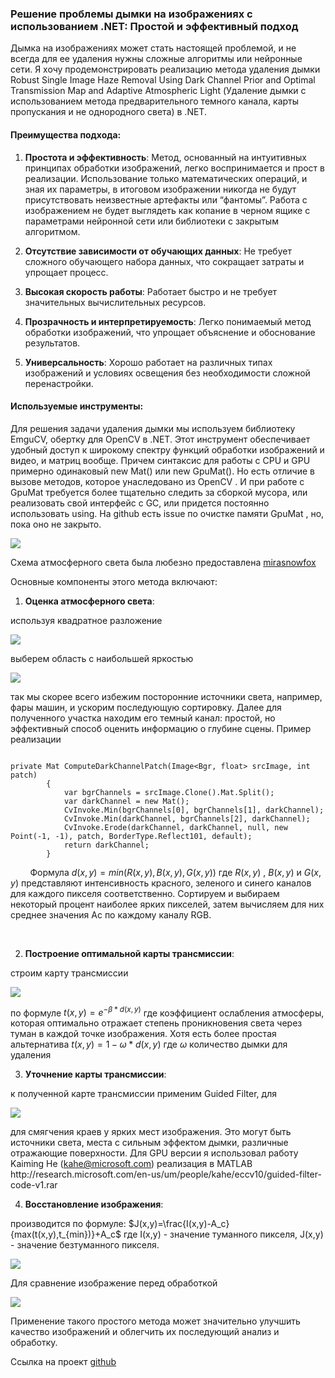 ﻿### Решение проблемы дымки на изображениях с использованием  .NET: Простой и эффективный подход

Дымка на изображениях может стать настоящей проблемой, и не всегда для ее удаления нужны сложные алгоритмы или нейронные сети. Я хочу продемонстрировать реализацию метода удаления дымки Robust Single Image Haze Removal Using Dark Channel Prior and Optimal Transmission Map and Adaptive Atmospheric Light (Удаление дымки с использованием метода предварительного темного канала, карты пропускания и не однородного света) в .NET.


#### Преимущества подхода:<a id="преимущества-подхода"></a>

1. **Простота и эффективность**: Метод, основанный на интуитивных принципах обработки изображений, легко воспринимается и прост в реализации. Использование только математических операций, и зная их параметры, в итоговом изображении никогда не будут присутствовать неизвестные артефакты или “фантомы”. Работа с изображением не будет выглядеть как копание в черном ящике с параметрами нейронной сети или библиотеки с закрытым алгоритмом.

2. **Отсутствие зависимости от обучающих данных**: Не требует сложного обучающего набора данных, что сокращает затраты и упрощает процесс.

3. **Высокая скорость работы**: Работает быстро и не требует значительных вычислительных ресурсов.

4. **Прозрачность и интерпретируемость**: Легко понимаемый метод обработки изображений, что упрощает объяснение и обоснование результатов.

5. **Универсальность**: Хорошо работает на различных типах изображений и условиях освещения без необходимости сложной перенастройки.


#### Используемые инструменты:<a id="используемые-инструменты"></a>

Для решения задачи удаления дымки мы используем библиотеку EmguCV, обертку для OpenCV в .NET. Этот инструмент обеспечивает удобный доступ к широкому спектру функций обработки изображений и видео, и матриц вообще. Причем синтаксис для работы с CPU и GPU примерно одинаковый new Mat() или new GpuMat(). Но есть отличие в вызове методов, которое унаследовано из OpenCV . И при работе с GpuMat требуется более тщательно следить за сборкой мусора, или реализовать свой интерфейс с GC, или придется постоянно использовать using. На github есть issue по очистке памяти GpuMat , но, пока оно не закрыто.

![](https://lh7-us.googleusercontent.com/u8QdlDRVEWBnKRd4rX97s3qHZJXF8TTNP8Y6pyZaiL0MF4V4JGR8uq2Zj3CWlgJhu8YzI-CjXLrzmzRugFBZGTKp_CCMsFXgAmkOzUX8MqBayjSKDd-fVxepolbLm6AJUDUAUGhXtYHmztAS4jvxWoA)

Схема атмосферного света была любезно предоставлена [mirasnowfox](https://mirasnowfox.ru)

Основные компоненты этого метода включают:

1. **Оценка атмосферного света**: 

используя квадратное разложение 

![](https://lh7-us.googleusercontent.com/MBGFGvPvr7e5AGLxCjxBDtTjuMyTveoWfQyYqAGirOcxE_woUN_Sq8Pb0xviVYpUQVcmPd9oQV1izoTISRx_oIVjdzOdbQd3OGe4MqazlQlTa7IU-b1hf7R6H4IKiUZvfPLteTNLFJnnhJCJSevvuQ0)

выберем область с наибольшей яркостью

![](https://lh7-us.googleusercontent.com/2fdeI_M6Bt4kl4gdtBQYhk2WGaqRyY-ejAWzKF9xJg4f2CC9RJGn6t3aQxZ3uq8g9a7X0eZTbROkBxBcEHVlu9Je3h2LeGGnaavVHRlxKof7-ZAOixZZ0RCBDG2cN2XoP-4sV9bCAF6Xy5hiU2wpvNQ)

так мы скорее всего избежим посторонние источники света, например, фары машин, и ускорим последующую сортировку. Далее для полученного участка находим его темный канал: простой, но эффективный способ оценить информацию о глубине сцены. Пример реализации 

~~~

private Mat ComputeDarkChannelPatch(Image<Bgr, float> srcImage, int patch)
        {
            var bgrChannels = srcImage.Clone().Mat.Split();
            var darkChannel = new Mat();
            CvInvoke.Min(bgrChannels[0], bgrChannels[1], darkChannel);
            CvInvoke.Min(darkChannel, bgrChannels[2], darkChannel);
            CvInvoke.Erode(darkChannel, darkChannel, null, new Point(-1, -1), patch, BorderType.Reflect101, default);
            return darkChannel;
        }
~~~

        Формула $d(x,y)=min(R(x,y),B(x,y),G(x,y))$ где $R(x,y)$ , $B(x,y)$ и $G(x,y)$ представляют интенсивность красного, зеленого и синего каналов для каждого пикселя соответственно. Сортируем и выбираем некоторый процент наиболее ярких пикселей, затем вычисляем для них среднее значения Ac по каждому каналу RGB.

 

2. **Построение оптимальной карты трансмиссии**: 

строим карту трансмиссии 

![](https://lh7-us.googleusercontent.com/f8E_Kt3UeW3YenIuOmFHO7sKls0D32EbGVB-Yn6RpXJbkH3RJ9UQ4rKSypwhkiRj_p9_N-FF_PitvjwCN24X6gTFqnTxLt4yYc1HhyBbesmFh6O3BwCWmhaZYFDurdUfSIdDO6oLiklnyMpJUg74_mI)

по формуле $t(x,y)=e^{-\beta*d(x,y)}$ где  коэффициент ослабления атмосферы, которая оптимально отражает степень проникновения света через туман в каждой точке изображения. Хотя есть более простая альтернатива $t(x,y)=1-{\omega}*d(x,y)$ где $\omega$ количество дымки для удаления

3. **Уточнение карты трансмиссии**: 

к полученной карте трансмиссии применим Guided Filter, для 

![](https://lh7-us.googleusercontent.com/EpXifzPD7bwZ1OH_tE0-A-dwtSIQM_bWQ8BkLFYyeiVKceOkP2BypEAGa9V9IJdU8zekfKtCyCGZdyR_4T18NPy7iZx22nUPJ90K_Gu7RkmSt9m4uYOqmusaFsQV1-k4-jhKZYA5amIuEY_dHTEI-vA)

для смягчения краев у ярких мест изображения. Это могут быть источники света, места с сильным эффектом дымки, различные отражающие поверхности. Для GPU версии я использовал работу Kaiming He (<kahe@microsoft.com>) реализация в MATLAB http\://research.microsoft.com/en-us/um/people/kahe/eccv10/guided-filter-code-v1.rar

4. **Восстановление изображения**: 

производится по формуле: $J(x,y)=\frac{I(x,y)-A_c}{max(t(x,y),t_{min})}+A_c$ где I(x,y) - значение туманного пикселя, J(x,y) - значение безтуманного пикселя.

![](https://lh7-us.googleusercontent.com/-2Jv8lAiLDV2yi6_zcllph45fUUCE76UtU9Sif3_g_yMMp8zSYTP-zCLqUVVDMBC6Ob5L-QfNWLjqMnEzYnxLlibwpFhJ0DOdiL1bQm1sJ3Qq8tXqawGy8r4X4ESFR0J_g_YH-x7khVrunfSt6EvQqg)

Для сравнение изображение перед обработкой

![](https://lh7-us.googleusercontent.com/osOIAnr31i2tAHcI95KeerN0GkOiYW4DJR20HRhsK1vGqarB3jvFU-vXSpkFP3y9XHIApSBCdFwE_IGcdXQszR2sJtVPZhc0Ahqf_NifBc8JQPIN3cRYRiNF6tyYwSLX2hRl2WdBeO7YXe1hwFMV9OE)

Применение такого простого метода может значительно улучшить качество изображений и облегчить их последующий анализ и обработку.

Ссылка на проект [github](https://github.com/yellow444/SimpleDehaze/) 
